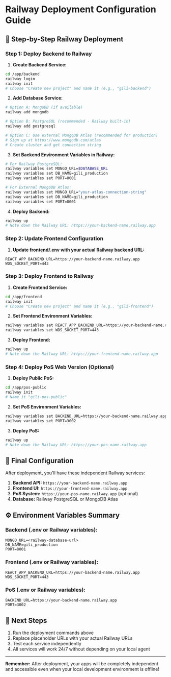 # Railway Deployment Configuration Guide

## 🚀 Step-by-Step Railway Deployment

### Step 1: Deploy Backend to Railway

1. **Create Backend Service:**
```bash
cd /app/backend
railway login
railway init
# Choose "Create new project" and name it (e.g., "gili-backend")
```

2. **Add Database Service:**
```bash
# Option A: MongoDB (if available)
railway add mongodb

# Option B: PostgreSQL (recommended - Railway built-in)
railway add postgresql

# Option C: Use external MongoDB Atlas (recommended for production)
# Sign up at https://www.mongodb.com/atlas
# Create cluster and get connection string
```

3. **Set Backend Environment Variables in Railway:**
```bash
# For Railway PostgreSQL:
railway variables set MONGO_URL=$DATABASE_URL
railway variables set DB_NAME=gili_production
railway variables set PORT=8001

# For External MongoDB Atlas:
railway variables set MONGO_URL="your-atlas-connection-string"
railway variables set DB_NAME=gili_production
railway variables set PORT=8001
```

4. **Deploy Backend:**
```bash
railway up
# Note down the Railway URL: https://your-backend-name.railway.app
```

### Step 2: Update Frontend Configuration

1. **Update frontend/.env with your actual Railway backend URL:**
```env
REACT_APP_BACKEND_URL=https://your-backend-name.railway.app
WDS_SOCKET_PORT=443
```

### Step 3: Deploy Frontend to Railway

1. **Create Frontend Service:**
```bash
cd /app/frontend
railway init
# Choose "Create new project" and name it (e.g., "gili-frontend")
```

2. **Set Frontend Environment Variables:**
```bash
railway variables set REACT_APP_BACKEND_URL=https://your-backend-name.railway.app
railway variables set WDS_SOCKET_PORT=443
```

3. **Deploy Frontend:**
```bash
railway up
# Note down the Railway URL: https://your-frontend-name.railway.app
```

### Step 4: Deploy PoS Web Version (Optional)

1. **Deploy Public PoS:**
```bash
cd /app/pos-public
railway init
# Name it "gili-pos-public"
```

2. **Set PoS Environment Variables:**
```bash
railway variables set BACKEND_URL=https://your-backend-name.railway.app
railway variables set PORT=3002
```

3. **Deploy PoS:**
```bash
railway up
# Note down the Railway URL: https://your-pos-name.railway.app
```

## 🎯 Final Configuration

After deployment, you'll have these independent Railway services:

1. **Backend API:** `https://your-backend-name.railway.app`
2. **Frontend UI:** `https://your-frontend-name.railway.app` 
3. **PoS System:** `https://your-pos-name.railway.app` (optional)
4. **Database:** Railway PostgreSQL or MongoDB Atlas

## ⚙️ Environment Variables Summary

### Backend (.env or Railway variables):
```
MONGO_URL=<railway-database-url>
DB_NAME=gili_production
PORT=8001
```

### Frontend (.env or Railway variables):
```
REACT_APP_BACKEND_URL=https://your-backend-name.railway.app
WDS_SOCKET_PORT=443
```

### PoS (.env or Railway variables):
```
BACKEND_URL=https://your-backend-name.railway.app
PORT=3002
```

## 🔧 Next Steps

1. Run the deployment commands above
2. Replace placeholder URLs with your actual Railway URLs
3. Test each service independently
4. All services will work 24/7 without depending on your local agent

---

**Remember:** After deployment, your apps will be completely independent and accessible even when your local development environment is offline!